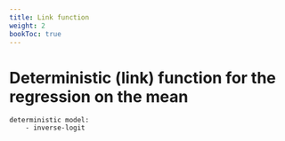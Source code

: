 ```yaml
---
title: Link function
weight: 2
bookToc: true
---
```


# Deterministic (link) function for the regression on the mean

    deterministic model:
        - inverse-logit
